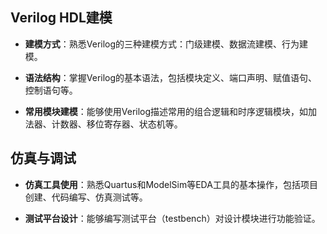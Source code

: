 ## Verilog HDL建模

- **建模方式**：熟悉Verilog的三种建模方式：门级建模、数据流建模、行为建模。
    
- **语法结构**：掌握Verilog的基本语法，包括模块定义、端口声明、赋值语句、控制语句等。
    
- **常用模块建模**：能够使用Verilog描述常用的组合逻辑和时序逻辑模块，如加法器、计数器、移位寄存器、状态机等。

## 仿真与调试

- **仿真工具使用**：熟悉Quartus和ModelSim等EDA工具的基本操作，包括项目创建、代码编写、仿真测试等。
    
- **测试平台设计**：能够编写测试平台（testbench）对设计模块进行功能验证。